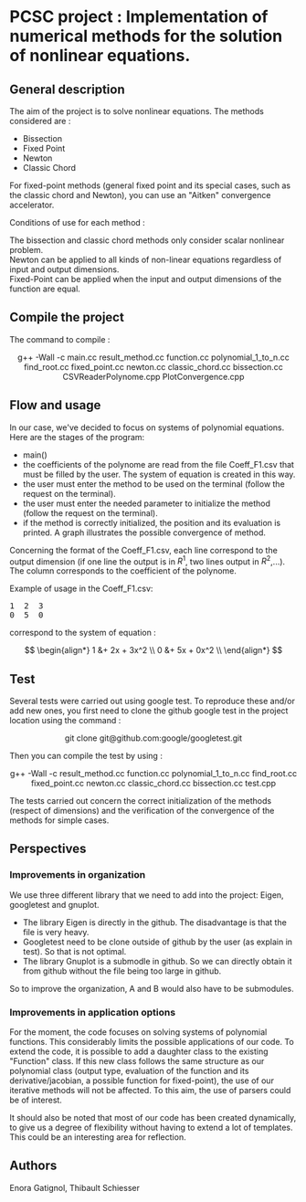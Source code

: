 # PCSC project : Implementation of numerical methods for the solution of nonlinear equations.

## General description
The aim of the project is to solve nonlinear equations. The methods considered are :
- Bissection
- Fixed Point
- Newton
- Classic Chord
  
For fixed-point methods (general fixed point and its special cases, such as the classic chord and Newton), you can use an "Aitken" convergence accelerator. 

Conditions of use for each method :

The bissection and classic chord methods only consider scalar nonlinear problem.\
Newton can be applied to all kinds of non-linear equations regardless of input and output dimensions.\
Fixed-Point can be applied when the input and output dimensions of the function are equal.

## Compile the project

The command to compile :
<p align="center">
  g++ -Wall -c main.cc result_method.cc function.cc polynomial_1_to_n.cc find_root.cc fixed_point.cc newton.cc classic_chord.cc bissection.cc CSVReaderPolynome.cpp PlotConvergence.cpp
</p>

## Flow and usage

In our case, we've decided to focus on systems of polynomial equations.
Here are the stages of the program:

- main()
- the coefficients of the polynome are read from the file Coeff_F1.csv that must be filled by the user. The system of equation is created in this way.
- the user must enter the method to be used on the terminal (follow the request on the terminal).
- the user must enter the needed parameter to initialize the method (follow the request on the terminal).
- if the method is correctly initialized, the position and its evaluation is printed. A graph illustrates the possible convergence of method.

Concerning the format of the Coeff_F1.csv, each line correspond to the output dimension (if one line the output is in $R^1$, two lines output in $R^2$,...). The column corresponds to the coefficient of the polynome.

Example of usage in the Coeff_F1.csv:

<pre>
1  2  3
0  5  0
</pre>

correspond to the system of equation :

$$
\begin{align*}
1 &+ 2x + 3x^2 \\
0 &+ 5x + 0x^2 \\
\end{align*}
$$
## Test
Several tests were carried out using google test. To reproduce these and/or add new ones, you first need to clone the github google test in the project location using the command :

<p align="center">
  git clone git@github.com:google/googletest.git
</p>
Then you can compile the test by using :

<p align="center">
  g++ -Wall -c result_method.cc function.cc polynomial_1_to_n.cc find_root.cc fixed_point.cc newton.cc classic_chord.cc bissection.cc test.cpp
</p>

The tests carried out concern the correct initialization of the methods (respect of dimensions) and the verification of the convergence of the methods for simple cases.

## Perspectives

### Improvements in organization

We use three different library that we need to add into the project: Eigen, googletest and gnuplot.
  - The library Eigen is directly in the github. The disadvantage is that the file is very heavy.
  - Googletest need to be clone outside of github by the user (as explain in test). So that is not optimal.
  - The library Gnuplot is a submodle in github. So we can directly obtain it from github without the file being too large in github.

So to improve the organization, A and B would also have to be submodules.

### Improvements in application options
For the moment, the code focuses on solving systems of polynomial functions. This considerably limits the possible applications of our code. To extend the code, it is possible to add a daughter class to the existing "Function" class. If this new class follows the same structure as our polynomial class (output type, evaluation of the function and its derivative/jacobian, a possible function for fixed-point), the use of our iterative methods will not be affected. To this aim, the use of parsers could be of interest.

It should also be noted that most of our code has been created dynamically, to give us a degree of flexibility without having to extend a lot of templates. This could be an interesting area for reflection.

## Authors
Enora Gatignol, Thibault Schiesser

